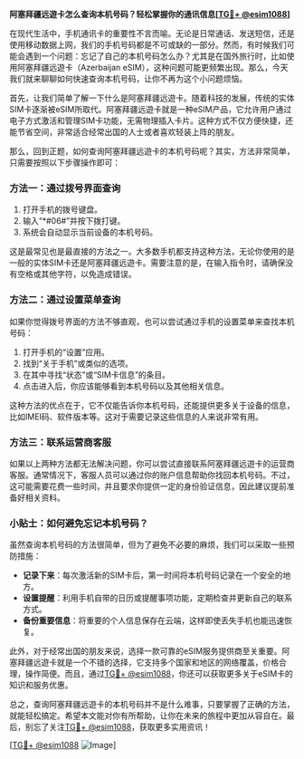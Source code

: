 **阿塞拜疆远遊卡怎么查询本机号码？轻松掌握你的通讯信息[[TG💪+ @esim1088](https://t.me/s/esim1088)]**

在现代生活中，手机通讯卡的重要性不言而喻。无论是日常通话、发送短信，还是使用移动数据上网，我们的手机号码都是不可或缺的一部分。然而，有时候我们可能会遇到一个问题：忘记了自己的本机号码怎么办？尤其是在国外旅行时，比如使用阿塞拜疆远遊卡（Azerbaijan eSIM），这种问题可能更频繁出现。那么，今天我们就来聊聊如何快速查询本机号码，让你不再为这个小问题烦恼。

首先，让我们简单了解一下什么是阿塞拜疆远遊卡。随着科技的发展，传统的实体SIM卡逐渐被eSIM所取代。阿塞拜疆远遊卡就是一种eSIM产品，它允许用户通过电子方式激活和管理SIM卡功能，无需物理插入卡片。这种方式不仅方便快捷，还能节省空间，非常适合经常出国的人士或者喜欢轻装上阵的朋友。

那么，回到正题，如何查询阿塞拜疆远遊卡的本机号码呢？其实，方法非常简单，只需要按照以下步骤操作即可：

### 方法一：通过拨号界面查询

1. 打开手机的拨号键盘。
2. 输入“*#06#”并按下拨打键。
3. 系统会自动显示当前设备的本机号码。

这是最常见也是最直接的方法之一。大多数手机都支持这种方法，无论你使用的是一般的实体SIM卡还是阿塞拜疆远遊卡。需要注意的是，在输入指令时，请确保没有空格或其他字符，以免造成错误。

### 方法二：通过设置菜单查询

如果你觉得拨号界面的方法不够直观，也可以尝试通过手机的设置菜单来查找本机号码：

1. 打开手机的“设置”应用。
2. 找到“关于手机”或类似的选项。
3. 在其中寻找“状态”或“SIM卡信息”的条目。
4. 点击进入后，你应该能够看到本机号码以及其他相关信息。

这种方法的优点在于，它不仅能告诉你本机号码，还能提供更多关于设备的信息，比如IMEI码、软件版本等。这对于需要记录这些信息的人来说非常有用。

### 方法三：联系运营商客服

如果以上两种方法都无法解决问题，你可以尝试直接联系阿塞拜疆远遊卡的运营商客服。通常情况下，客服人员可以通过你的账户信息帮助你找回本机号码。不过，这可能需要花费一些时间，并且要求你提供一定的身份验证信息，因此建议提前准备好相关资料。

### 小贴士：如何避免忘记本机号码？

虽然查询本机号码的方法很简单，但为了避免不必要的麻烦，我们可以采取一些预防措施：

- **记录下来**：每次激活新的SIM卡后，第一时间将本机号码记录在一个安全的地方。
- **设置提醒**：利用手机自带的日历或提醒事项功能，定期检查并更新自己的联系方式。
- **备份重要信息**：将重要的个人信息保存在云端，这样即使丢失手机也能迅速恢复。

此外，对于经常出国的朋友来说，选择一款可靠的eSIM服务提供商至关重要。阿塞拜疆远遊卡就是一个不错的选择，它支持多个国家和地区的网络覆盖，价格合理，操作简便。而且，通过[TG💪+ @esim1088](https://t.me/s/esim1088)，你还可以获取更多关于eSIM卡的知识和服务优惠。

总之，查询阿塞拜疆远遊卡的本机号码并不是什么难事，只要掌握了正确的方法，就能轻松搞定。希望本文能对你有所帮助，让你在未来的旅程中更加从容自在。最后，别忘了关注[TG💪+ @esim1088](https://t.me/s/esim1088)，获取更多实用资讯！

[[TG💪+ @esim1088](https://t.me/s/esim1088) ![Image](https://i.postimg.cc/4NQfJmqS/Snipaste-2025-05-13-00-14-12.png)]